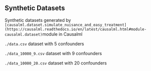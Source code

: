 ## Synthetic Datasets
Synthetic datasets generated by `[causalml.dataset.simulate_nuisance_and_easy_treatment](https://causalml.readthedocs.io/en/latest/causalml.html#module-causalml.dataset)`module in Causalml

`./data.csv` dataset with 5 confounders  

`./data_10000_9.csv` dataset with 9 confounders  

`./data_10000_20.csv` dataset with 20 confounders 
